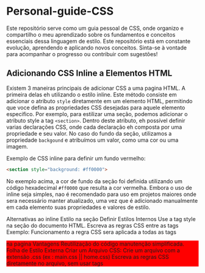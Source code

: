 # Personal-guide-CSS
Este repositório serve como um guia pessoal de CSS, onde organizo e compartilho o meu aprendizado sobre os fundamentos e conceitos essenciais dessa linguagem de estilo. Este repositório está em constante evolução, aprendendo e aplicando novos conceitos. Sinta-se à vontade para acompanhar o progresso ou contribuir com sugestões! 

## Adicionando CSS Inline a Elementos HTML
Existem 3 maneiras principais de adicionar CSS a uma pagina HTML. A primeira delas eh utilizando o estilo inline. Este método consiste em adicionar o atributo ``style`` diretamente em um elemento HTML, permitindo que voce defina as propriedades CSS desejadas para aquele elemento especifico.
Por exemplo, para estilizar uma seção, podemos adicionar o atributo style a tag ``<section>``.
Dentro deste atributo, eh possível definir varias declarações CSS, onde cada declaração eh composta por uma propriedade e seu valor. No caso do fundo da seção, utilizamos a propriedade ``backgound`` e atribuímos um valor, como uma cor ou uma imagem.

Exemplo de CSS inline para definir um fundo vermelho:
```html
<section style="background: #ff0000">
```

No exemplo acima, a cor de fundo da seção foi definida utilizando um código hexadecimal ``#ff0000`` que resulta a cor vermelha.
Embora o uso de inline seja simples, nao é recomendado para uso em projetos maiores onde sera necessário manter atualizado, uma vez que é adicionado manualmente em cada elemento suas propriedades e valores de estilo.


Alternativas ao inline
Estilo na seção <head>
Definir Estilos Internos
Use a tag style na seção <head> do documento HTML.
Escreva as regras CSS entre as tags <style>...</style>
Exemplo:
	<head>
		<style>
			section {
				background: #ff0000;
			}
		</style>
	</head>
Funcionamento
a regra CSS sera aplicada a todas as tags <section> na pagina
Vantagens
Reutilização do código
manutenção simplificada.
Folha de Estilo Externa
Criar um Arquivo CSS:
Crie um arquivo com a extensão .css (ex : main.css || home.css)
Escreva as regras CSS diretamente no arquivo, sem usar tags <style>
Exemplo (main.css)
	section {
		background: #ff000;
	}
Linkar o Arquivo no HTML:
Adicionando a tag <link> na seção <head> para conectar o arquivo CSS
Exemplo:
<head>
	<link rel="stylesheet" href="main.css">
</head>
Vantagens
Separação clara entre HTML e CSS
Reutilização em varias paginas
melhor performace (cache do navegador).
Comparação de Métodos
Método	Vatagens	Desvantagens
Estilo Inline	Simplicidade em elementos únicos	Difícil de manter e reutilizar
Estilo interno	Codigo centraliizado em um local no HTML	Nao reutilizavel entre paginas
Folha de estilo externa	Reutilização em varias paginas; separação clara entre HTML e CSS; melhor performance com cache.	
Recomendação nao poderia ser outra, sempre que possível utilize folhas de estilos externas para melhorar a organização, escalabilidade e performance do projeto.


### Estilos Adicionais e Fontes
O objetivo principal é melhorar o visual do site ajustando como fontes, cores, espaçamentos e aplicando estilos únicos para diferentes seções.

### Personalização de Fontes e Cores
**Alterando a Cor do Texto**
 1. Use a propriedade ``color`` para definir a cor do texto.
 2.  Exemplo:
 ```CSS
 h1 {
	 color: white;
}
```

**Alterando a Familia de Fontes**
1. Use a propriedade ``font-family`` para alterar a fonte.
2.  Opções:
	-  **Fontes padrão**: ``serif``, ``sans-serif``, ``monospace``.
	-  **Fontes Personalizadas** 
		- Utilize Google Fonts para importar novas fontes.
		- Exemplo  com Google Fonts:
			1. Adicione o link de importação no HTML
			``` html
			
			<link href="https://fonts.googleapis.com/css2?family=Anton&display=swap" rel="stylesheet">
```
			2. Aplique a font no CSS:
			```css
			h1 {
				font-family: 'Anton', sans-serif;
			}
```

### Estilização por seção 
para aplicar estilos únicos a diferentes seções, utilize seletores específicos:
1. Identifique as seções por **tags**, **classes**, ou **IDs**.
	Exemplo:
	``` css
	// exemplo por classes
	.header-sectrion {
		background: #ff0000;
		color: white;
	}
	.content-section {
		background: #008000;
		color: black;
	}
```

Cada seção tera um estilo único sem compartilhamento de propriedades.

### Utilizando o Google Fonts
1. Acesse o [Google Fonts](https://fonts.google.com)
2.  Escolha uma fonte desejada (ex: "Anton").
3. Copie o link de importação fornecido
4. Integre no HTML e utilize no CSS
```html
<head> 
	<link href="https://fonts.googleapis.com/css2?family=Anton&display=swap" rel="stylesheet">
</head>
```

### Considerando Espacamento

1. Ajuste espaçamento dentro e ao redor dos elementos com:
	- ``padding``: espaçamento interno
	- ``margin``: espaçamento externo.
2. Exemplo:
```css
.header-section {
	padding: 20px;
	margin: 0;
}
```

A personalização de fontes e cores melhora a estica do site.
O uso de estilos únicos para cada seção aumenta a flexibilidade do design.
Ferramentas como Google Fonts facilitam a importação de fontes personalizadas para qualquer projeto


### Regras de Especificidade
1. **Ordem de Prioridade**
	- **Estilos inline**: maior prioridade.
	- **Seletores de ID**: alta prioridade.
	- **Classes, pseudo-classes e seletores de atributos**: prioridade intermediaria. 
	- **Tags e pseudo-elementos**: menor prioridade
	- **Seletor universal (``*``)**: prioridade baixa
	
2. **Ordem de Arquivo**
	 - Em seletores com a mesma especificidade, o estilo **definido por ultimo no CSS** tem prioridade

3. **Herança e valores Padrão**
	- Propriedades herdáveis (como ``font-family`` e ``color``) podem ser sobrescritas por seletores mais específicos.
	- Estilos padrão do navegador tem a menos prioridade.

#### Boas Praticas
1. **Evite Estilos Inline**
	- Use estilos inline apenas em casos específicos, pois eles possuem a maior prioridade e podem dificultar a manutenção.

2. **Organize o CSS**
	- Coloque seletores menos específicos no inicio e aumente a especificidade gradualmente

3. **Compreenda a Cascata**
	- Combine seletor de tags, classes e IDs de forma estratégica para evitar conflitos desnecessários.

Exemplo:
```html
<!DOCTYPE html>
<html lang="en">
<head>
    <meta charset="UTF-8">
    <meta name="viewport" content="width=device-width, initial-scale=1.0">
    <title>Especificidade</title>
    <style>
        h1 {
            color: white; 
        }
        .title {
            color: green;
        }
    </style>
</head>
<body>
    <h1 class="title">Título Muito Específico</h1>
</body>
</html>

```

O texto sera exibido em **verde**, pois ``.title`` (classe) tem maior especificidade do que ``h1`` (tag).


A especificidade é um conceito fundamental para evitar conflitos e garantir que os estilos corretos sejam aplicados. O uso estratégico de seletores no CSS simplifica o desenvolvimento e a manutenção de projetos de projetos web.